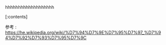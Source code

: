 

hhhhhhhhhhhhhhhhhhh
    
[:contents]

参考 : https://he.wikipedia.org/wiki/%D7%94%D7%9E%D7%95%D7%97_%D7%94%D7%92%D7%93%D7%95%D7%9C



    